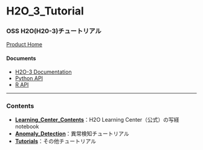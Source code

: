# H2O_3_Tutorial
### OSS H2O(H20-3)チュートリアル  
[Product Home](https://www.h2o.ai/products/h2o/)  
#### Documents
- [H2O-3 Documentation](https://docs.h2o.ai/h2o/latest-stable/h2o-docs/index.html)
- [Python API](https://docs.h2o.ai/h2o/latest-stable/h2o-py/docs/index.html)
- [R API](https://docs.h2o.ai/h2o/latest-stable/h2o-r/docs/index.html)
  
***
### Contents
- [**Learning_Center_Contents**](./Learning_Center_Contents)：H2O Learning Center（公式）の写経notebook
- [**Anomaly_Detection**](./Anomaly_Detection)：異常検知チュートリアル
- [**Tutorials**](./Tutorials)：その他チュートリアル
